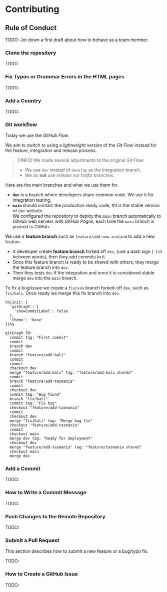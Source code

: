 # Contributing

## Rule of Conduct

 TODO: Jot down a first draft about how to behave as a team member.

 ###  Clone the repository

 TODO

### Fix Typos or Grammar Errors in the HTML pages

TODO:

### Add a Country

TODO:

### Git workflow

Today we use the *GitHub Flow*.

We aim to switch to using a *lightweight* version of the *Git Flow* instead for the feature, integration and release process.

> [!INFO]
> We made several adjustments to the original Git Flow:
>
> - We use `dev` instead of `develop` as the integration branch.
> - We do **not** use *release* nor *hotfix* branches.

Here are the main branches and what we use them for.
- **`dev`** is a branch where developers share common code. We use it for integration testing.
- **`main`** should contain the production ready code, tht is the stable version of our website.  
  We configured the repository to deploy the `main` branch automatically to GitHub web servers with *GitHub Pages*, each time the `main` branch is pushed to GitHub.

We use a **feature branch** such as `feature/add-new-zealand` to add a new feature.  
- A developer create **feature branch** forked off `dev`, (use a dash sign (`-`) in between words), then they add commits to it.  
- Once this feature branch is ready to be shared with others, they merge the feature branch into `dev`.
- Then they tests  `dev` if the integration and once it is considered stable merge `dev` into the `main` branch.

To fix a bug/issue we create a `fix/xxx` branch forked-off `dev`, such as `fix/bali`. Once ready we merge this fix branch into `dev`.

```mermaid
%%{init: {
  'gitGraph': {
    'showCommitLabel': false
  },
  'theme': 'base'
}}%%

gitGraph TB:
  commit tag: "First commit"
  commit
  branch dev
  commit
  branch "feature/add-bali"
  commit
  commit
  checkout dev
  merge "feature/add-bali" tag: "feature/add-bali shared"
  commit
  branch "feature/add-tasmania"
  commit
  checkout dev
  commit tag: "Bug found"
  branch "fix/bali"
  commit tag: "Fix bug"
  checkout "feature/add-tasmania"
  commit
  checkout dev
  merge "fix/bali" tag: "Merge bug fix"
  checkout "feature/add-tasmania"
  commit
  checkout main
  merge dev tag: "Ready for deployment"
  checkout dev
  merge "feature/add-tasmania" tag: "feature/tasmania shared"
  checkout main
  merge dev
```

### Add a Commit

TODO:

### How to Write a Commit Message

TODO:

### Push Changes to the Remote Repository

TODO:

###  Submit a Pull Request

This section describes how to submit a new feature or a bug/typo fix.

TODO:


### How to Create a GitHub Issue

TODO:
